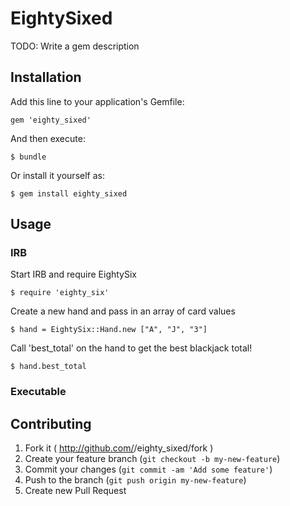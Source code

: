# EightySixed

TODO: Write a gem description

## Installation

Add this line to your application's Gemfile:

    gem 'eighty_sixed'

And then execute:

    $ bundle

Or install it yourself as:

    $ gem install eighty_sixed

## Usage

### IRB

Start IRB and require EightySix

    $ require 'eighty_six'
    
Create a new hand and pass in an array of card values

    $ hand = EightySix::Hand.new ["A", "J", "3"]
    
Call 'best_total' on the hand to get the best blackjack total!

    $ hand.best_total
    
### Executable

## Contributing

1. Fork it ( http://github.com/<my-github-username>/eighty_sixed/fork )
2. Create your feature branch (`git checkout -b my-new-feature`)
3. Commit your changes (`git commit -am 'Add some feature'`)
4. Push to the branch (`git push origin my-new-feature`)
5. Create new Pull Request
